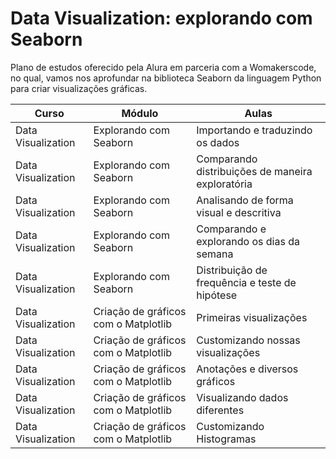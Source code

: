 # **Data Visualization: explorando com Seaborn**

Plano de estudos oferecido pela Alura em parceria com a Womakerscode, no qual, vamos nos aprofundar na biblioteca Seaborn da linguagem Python para criar visualizações gráficas.

|Curso|Módulo|Aulas|
|--|--|--|
|Data Visualization|Explorando com Seaborn|Importando e traduzindo os dados|
|Data Visualization|Explorando com Seaborn|Comparando distribuições de maneira exploratória|
|Data Visualization|Explorando com Seaborn|Analisando de forma visual e descritiva|
|Data Visualization|Explorando com Seaborn|Comparando e explorando os dias da semana|
|Data Visualization|Explorando com Seaborn|Distribuição de frequência e teste de hipótese|
|Data Visualization|Criação de gráficos com o Matplotlib|Primeiras visualizações|
|Data Visualization|Criação de gráficos com o Matplotlib|Customizando nossas visualizações|
|Data Visualization|Criação de gráficos com o Matplotlib|Anotações e diversos gráficos|
|Data Visualization|Criação de gráficos com o Matplotlib|Visualizando dados diferentes|
|Data Visualization|Criação de gráficos com o Matplotlib|Customizando Histogramas|